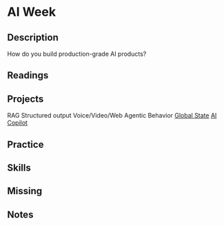 # AI Week

## Description

How do you build production-grade AI products?

## Readings

## Projects

RAG
Structured output
Voice/Video/Web
Agentic Behavior
[Global State](../assignments/wk7-global.md)
[AI Copilot](../assignments/wk7-copilot.md)

## Practice

## Skills

## Missing

## Notes
